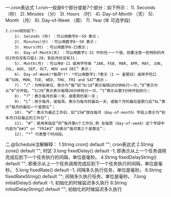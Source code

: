 
一.cron表达式
	1.cron一般是6个部分或是7个部分：如下所示：
		1). Seconds （秒） 
		2). Minutes （分） 
		3). Hours （时） 
		4). Day-of-Month （天） 
		5). Month （月） 
		6). Day-of-Week （周） 
		7). Year (年 可选字段) 


	2.cron规则如下:
		1). Seconds (秒) ：可以用数字0－59 表示；
		2). Minutes(分) ：可以用数字0－59 表示；
		3). Hours(时) ：可以用数字0-23表示；
		4). Day-of-Month(天) ：可以用数字1-31 中的任一一个值，但要注意一些特别的月份2月份没有只能1-28，有些月份没有31；
		5). Month(月) ：可以用0-11 或用字符串 “JAN, FEB, MAR, APR, MAY, JUN, JUL, AUG, SEP, OCT, NOV and DEC” 表示；
		6). Day-of-Week(*每周*)*：*可以用数字1-7表示（1 ＝ 星期日）或用字符口串“SUN, MON, TUE, WED, THU, FRI and SAT”表示；
		7). “/”：为特别单位，表示为“每”如“0/10”表示每隔10分钟执行一次,“0”表示为从“0”分开始, “3/20”表示表示每隔20分钟执行一次，“3”表示从第3分钟开始执行；
		8). “?”：表示每月的某一天，或第周的某一天；
		9). “L”：用于每月，或每周，表示为每月的最后一天，或每个月的最后星期几如“6L”表示“每月的最后一个星期五”；
		10). “W”：表示为最近工作日，如“15W”放在每月（day-of-month）字段上表示为“到本月15日最近的工作日”；
		11). “#”：是用来指定“的”每月第n个工作日,例 在每周（day-of-week）这个字段中内容为”6#3” or “FRI#3” 则表示“每月第三个星期五”；
		12). “*” 代表整个时间段。
		
二.@Schedule注解解释：
	1.String cron() default ""; 
		cron表达式
	2.String zone() default "";
		时区
	3.long fixedDelay() default -1;
		即表示从上一个任务调用完成后到下一个任务执行的间隔，单位是毫秒。
	4.String fixedDelayString() default "";
		即表示从上一个任务调用完成后到下一个任务执行的间隔，单位是毫秒。
	5.long fixedRate() default -1;
		间隔多久执行任务，单位是毫秒。
	6.String fixedRateString() default "";
		间隔多久执行任务，单位是毫秒。
	7.long initialDelay() default -1;
		初始化的时候延迟多久执行
	8.String initialDelayString() default "";
		初始化的时候延迟多久执行
